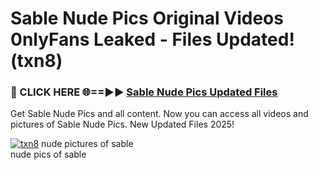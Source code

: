 # Sable Nude Pics Original Videos 0nlyFans Leaked - Files Updated! (txn8)

<h3>🔴 CLICK HERE 🌐==►► <a href="https://tinyurl.com/52m3yx9h" rel="nofollow">Sable Nude Pics Updated Files</a></h3>

Get Sable Nude Pics and all content. Now you can access all videos and pictures of Sable Nude Pics. New Updated Files 2025!

[![txn8](https://i.imgur.com/TnHtlc8.gif)](https://tinyurl.com/52m3yx9h)
nude pictures of sable<br>
nude pics of sable